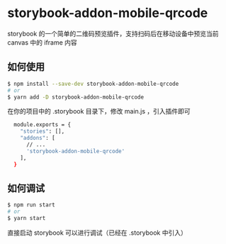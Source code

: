 # storybook-addon-mobile-qrcode

storybook 的一个简单的二维码预览插件，支持扫码后在移动设备中预览当前 canvas 中的 iframe 内容

## 如何使用

```bash
$ npm install --save-dev storybook-addon-mobile-qrcode
# or
$ yarn add -D storybook-addon-mobile-qrcode
```
在你的项目中的 .storybook 目录下，修改 main.js ，引入插件即可
```bash
  module.exports = {
    "stories": [],
    "addons": [
      // ...
      'storybook-addon-mobile-qrcode'
    ],
  }
```
## 如何调试

```bash
$ npm run start 
# or 
$ yarn start
```
直接启动 storybook 可以进行调试（已经在 .storybook 中引入）